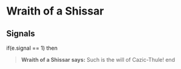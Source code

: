 # Wraith of a Shissar


## Signals

if(e.signal == 1) then


>**Wraith of a Shissar says:** Such is the will of Cazic-Thule!
end
